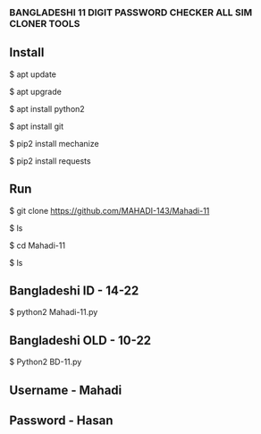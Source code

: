 ### BANGLADESHI 11 DIGIT PASSWORD CHECKER ALL SIM CLONER TOOLS
## Install
$ apt update

$ apt upgrade

$ apt install python2

$ apt install git

$ pip2 install mechanize

$ pip2 install requests

## Run

$ git clone https://github.com/MAHADI-143/Mahadi-11

$ ls

$ cd Mahadi-11

$ ls

## Bangladeshi ID - 14-22

$ python2 Mahadi-11.py

## Bangladeshi OLD - 10-22

$ Python2 BD-11.py

## Username - Mahadi

## Password - Hasan
